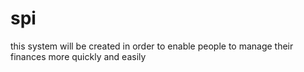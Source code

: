 # spi
this system will be created in order to enable people to manage their finances more quickly and easily
